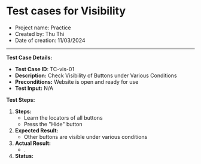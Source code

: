 # Test cases for Visibility
- Project name: Practice
- Created by: Thu Thi
- Date of creation: 11/03/2024

 
---------------------------

**Test Case Details:**
- **Test Case ID**: TC-vis-01
- **Description:** Check Visibility of Buttons under Various Conditions
- **Preconditions:** Website is open and ready for use
- **Test Input:** N/A


**Test Steps:**

1. **Steps:**
    - Learn the locators of all buttons
    - Press the "Hide" button
2. **Expected Result:** 
    - Other buttons are visible under various conditions
3. **Actual Result:**
    - .
4. **Status:** 
